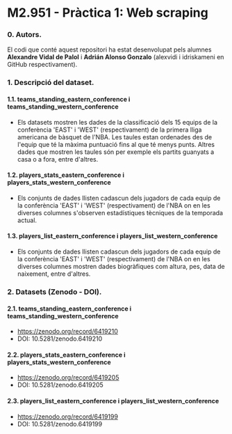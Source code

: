 # M2.951 - Pràctica 1: Web scraping

### 0. Autors.
El codi que conté aquest repositori ha estat desenvolupat
pels alumnes **Alexandre Vidal de Palol** i **Adrián Alonso Gonzalo**
(alexvidi i idriskameni en GitHub respectivament).

### 1. Descripció del dataset. 

#### 1.1. teams_standing_eastern_conference i teams_standing_western_conference
- Els datasets mostren les dades de la classificació dels 15 equips de la conferència 'EAST' i 'WEST' (respectivament) de la
primera lliga americana de bàsquet de l'NBA. Les taules estan ordenades des de l'equip que té la màxima puntuació fins al
que té menys punts. Altres dades que mostren les taules són per exemple els partits guanyats a casa o a fora, entre
d'altres.
    
#### 1.2. players_stats_eastern_conference i players_stats_western_conference
- Els conjunts de dades llisten cadascun dels jugadors de cada equip de la conferència 'EAST' i 'WEST' (respectivament) de
l'NBA on en les diverses columnes s'observen estadístiques tècniques de la temporada actual.

#### 1.3. players_list_eastern_conference i players_list_western_conference
- Els conjunts de dades llisten cadascun dels jugadors de cada equip de la conferència 'EAST' i 'WEST' (respectivament) de
l'NBA on en les diverses columnes mostren dades biogràfiques com altura, pes, data de naixement, entre d'altres.

### 2. Datasets (Zenodo - DOI). 

#### 2.1. teams_standing_eastern_conference i teams_standing_western_conference
- https://zenodo.org/record/6419210
- DOI: 10.5281/zenodo.6419210
#### 2.2. players_stats_eastern_conference i players_stats_western_conference
- https://zenodo.org/record/6419205
- DOI: 10.5281/zenodo.6419205
#### 2.3. players_list_eastern_conference i players_list_western_conference
- https://zenodo.org/record/6419199
- DOI: 10.5281/zenodo.6419199